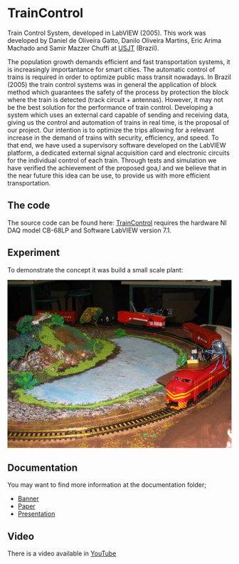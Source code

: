 # TrainControl
Train Control System, developed in LabVIEW (2005). This work was developed by Daniel de Oliveira Gatto, Danilo Oliveira Martins, Eric Arima Machado and Samir Mazzer Chuffi at [USJT](https://www.usjt.br/) (Brazil).

The population growth demands efficient and fast transportation systems, it is increasingly importantance for smart cities.
The automatic control of trains is required in order to optimize public mass transit nowadays.
In Brazil (2005) the train control systems was in general the application of block method which guarantees the safety of the process by protection the block where the train is detected (track circuit + antennas). However, it may not be the best solution for the performance of train control.
Developing a system which uses an external card capable of sending and receiving data, giving us the control and automation of trains in real time, is the proposal of our project.
Our intention is to optimize the trips allowing for a relevant increase in the demand of trains with security, efficiency, and speed.
To that end, we have used a supervisory software developed on the LabVIEW platform, a dedicated external signal acquisition card and electronic circuits for the individual control of each train. Through tests and simulation we have verified the achievement of the proposed goa,l and we believe that in the near future this idea can be use, to provide us with more efficient transportation.

## The code
The source code can be found here: [TrainControl](/code/realtrains.vi)
requires the hardware NI DAQ model CB-68LP and Software LabVIEW version 7.1.

## Experiment
To demonstrate the concept it was build a small scale plant: 

![](/img/plant_img5.JPG)


## Documentation
You may want to find more information at the documentation folder;

- [Banner](/doc/BANNER.pdf) 
- [Paper](/doc/PAPER.pdf)
- [Presentation](/doc/PRESENTATION.pdf)

## Video
There is a video available in [YouTube](https://www.youtube.com/channel/UCRJF9ALztqDIZ913XhoeNug/playlists)
